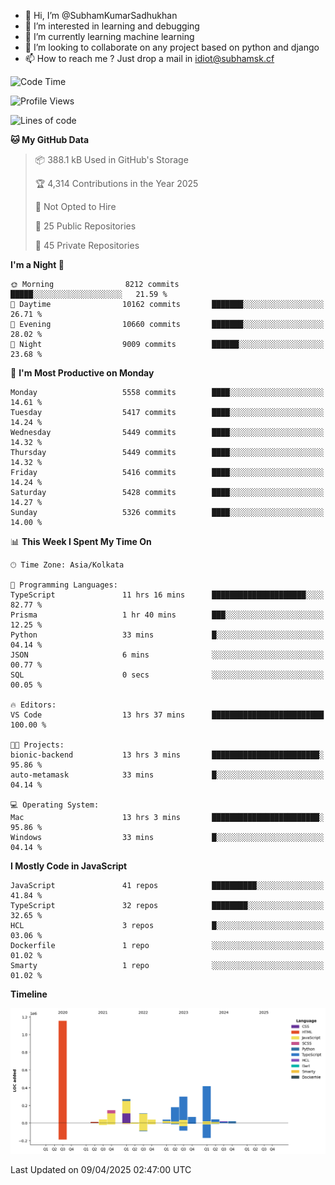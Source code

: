 - 👋 Hi, I’m @SubhamKumarSadhukhan
- 👀 I’m interested in learning and debugging
- 🌱 I’m currently learning machine learning
- 💞️ I’m looking to collaborate on any project based on python and django
- 📫 How to reach me ?
      Just drop a mail in idiot@subhamsk.cf

<!---
SubhamKumarSadhukhan/SubhamKumarSadhukhan is a ✨ special ✨ repository because its `README.md` (this file) appears on your GitHub profile.
You can click the Preview link to take a look at your changes.
--->


<!--START_SECTION:waka-->
![Code Time](http://img.shields.io/badge/Code%20Time-2%2C829%20hrs%2020%20mins-blue)

![Profile Views](http://img.shields.io/badge/Profile%20Views-0-blue)

![Lines of code](https://img.shields.io/badge/From%20Hello%20World%20I%27ve%20Written-2.8%20million%20lines%20of%20code-blue)

**🐱 My GitHub Data** 

> 📦 388.1 kB Used in GitHub's Storage 
 > 
> 🏆 4,314 Contributions in the Year 2025
 > 
> 🚫 Not Opted to Hire
 > 
> 📜 25 Public Repositories 
 > 
> 🔑 45 Private Repositories 
 > 
**I'm a Night 🦉** 

```text
🌞 Morning                8212 commits        █████░░░░░░░░░░░░░░░░░░░░   21.59 % 
🌆 Daytime                10162 commits       ███████░░░░░░░░░░░░░░░░░░   26.71 % 
🌃 Evening                10660 commits       ███████░░░░░░░░░░░░░░░░░░   28.02 % 
🌙 Night                  9009 commits        ██████░░░░░░░░░░░░░░░░░░░   23.68 % 
```
📅 **I'm Most Productive on Monday** 

```text
Monday                   5558 commits        ████░░░░░░░░░░░░░░░░░░░░░   14.61 % 
Tuesday                  5417 commits        ████░░░░░░░░░░░░░░░░░░░░░   14.24 % 
Wednesday                5449 commits        ████░░░░░░░░░░░░░░░░░░░░░   14.32 % 
Thursday                 5449 commits        ████░░░░░░░░░░░░░░░░░░░░░   14.32 % 
Friday                   5416 commits        ████░░░░░░░░░░░░░░░░░░░░░   14.24 % 
Saturday                 5428 commits        ████░░░░░░░░░░░░░░░░░░░░░   14.27 % 
Sunday                   5326 commits        ████░░░░░░░░░░░░░░░░░░░░░   14.00 % 
```


📊 **This Week I Spent My Time On** 

```text
🕑︎ Time Zone: Asia/Kolkata

💬 Programming Languages: 
TypeScript               11 hrs 16 mins      █████████████████████░░░░   82.77 % 
Prisma                   1 hr 40 mins        ███░░░░░░░░░░░░░░░░░░░░░░   12.25 % 
Python                   33 mins             █░░░░░░░░░░░░░░░░░░░░░░░░   04.14 % 
JSON                     6 mins              ░░░░░░░░░░░░░░░░░░░░░░░░░   00.77 % 
SQL                      0 secs              ░░░░░░░░░░░░░░░░░░░░░░░░░   00.05 % 

🔥 Editors: 
VS Code                  13 hrs 37 mins      █████████████████████████   100.00 % 

🐱‍💻 Projects: 
bionic-backend           13 hrs 3 mins       ████████████████████████░   95.86 % 
auto-metamask            33 mins             █░░░░░░░░░░░░░░░░░░░░░░░░   04.14 % 

💻 Operating System: 
Mac                      13 hrs 3 mins       ████████████████████████░   95.86 % 
Windows                  33 mins             █░░░░░░░░░░░░░░░░░░░░░░░░   04.14 % 
```

**I Mostly Code in JavaScript** 

```text
JavaScript               41 repos            ██████████░░░░░░░░░░░░░░░   41.84 % 
TypeScript               32 repos            ████████░░░░░░░░░░░░░░░░░   32.65 % 
HCL                      3 repos             █░░░░░░░░░░░░░░░░░░░░░░░░   03.06 % 
Dockerfile               1 repo              ░░░░░░░░░░░░░░░░░░░░░░░░░   01.02 % 
Smarty                   1 repo              ░░░░░░░░░░░░░░░░░░░░░░░░░   01.02 % 
```



**Timeline**

![Lines of Code chart](https://raw.githubusercontent.com/SubhamKumarSadhukhan/SubhamKumarSadhukhan/main/assets/bar_graph.png)


 Last Updated on 09/04/2025 02:47:00 UTC
<!--END_SECTION:waka-->
